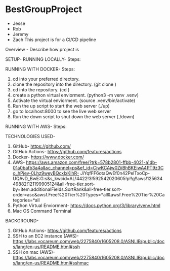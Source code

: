 # BestGroupProject

* Jesse
* Rob
* Jeremy
* Zach
This project is for a CI/CD pipeline

Overview - Describe how project is



SETUP-
RUNNING LOCALLY- 
Steps:



RUNNING WITH DOCKER- 
Steps:
1. cd into your preferred directory.
2. clone the repository into the directory. (git clone <repository>)
3. cd into the repository. (cd <repository name>)
4. create a python virtual enviorment. (python3 -m venv .venv)
5. Activate the virtual enviorment. (source .venv/bin/activate)
6. Run the up script to start the web server (./up)
7. go to localhost:8000 to see the live web server
8. Run the down script to shut down the web server (./down)

RUNNING WITH AWS-
Steps:



TECHNOLOGIES USED- 
1. GitHub- https://github.com/
2. GitHub Actions- https://github.com/features/actions
3. Docker- https://www.docker.com/
4. AWS- https://aws.amazon.com/free/?trk=578b2801-ffbb-4021-a1db-01a0bafb3a4a&sc_channel=ps&ef_id=CjwKCAjw0ZiiBhBKEiwA4PT9z3Co_hPjev-0Lhz9weyBQcxIxKIhR-    JiYqfFF6otaQwEf0n42PelTxoCp-UQAvD_BwE:G:s&s_kwcid=AL!4422!3!592542020605!p!!g!!aws!12563449882!121199905124&all-free-tier.sort-          by=item.additionalFields.SortRank&all-free-tier.sort-order=asc&awsf.Free%20Tier%20Types=*all&awsf.Free%20Tier%20Categories=*all
5. Python Virtual Enviorment- https://docs.python.org/3/library/venv.html
6. Mac OS Command Terminal

BACKGROUND- 
1. GitHub Actions- https://github.com/features/actions
2. SSH to an EC2 instance (AWS)- https://labs.vocareum.com/web/2275840/1605208.0/ASNLIB/public/docs/lang/en-us/README.html#ssh
3. SSH on mac (AWS)- https://labs.vocareum.com/web/2275840/1605208.0/ASNLIB/public/docs/lang/en-us/README.html#sshmac

